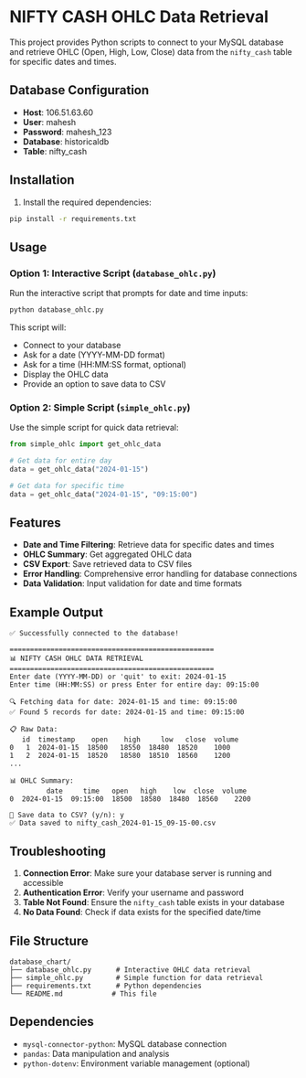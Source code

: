 # NIFTY CASH OHLC Data Retrieval

This project provides Python scripts to connect to your MySQL database and retrieve OHLC (Open, High, Low, Close) data from the `nifty_cash` table for specific dates and times.

## Database Configuration

- **Host**: 106.51.63.60
- **User**: mahesh
- **Password**: mahesh_123
- **Database**: historicaldb
- **Table**: nifty_cash

## Installation

1. Install the required dependencies:
```bash
pip install -r requirements.txt
```

## Usage

### Option 1: Interactive Script (`database_ohlc.py`)

Run the interactive script that prompts for date and time inputs:

```bash
python database_ohlc.py
```

This script will:
- Connect to your database
- Ask for a date (YYYY-MM-DD format)
- Ask for a time (HH:MM:SS format, optional)
- Display the OHLC data
- Provide an option to save data to CSV

### Option 2: Simple Script (`simple_ohlc.py`)

Use the simple script for quick data retrieval:

```python
from simple_ohlc import get_ohlc_data

# Get data for entire day
data = get_ohlc_data("2024-01-15")

# Get data for specific time
data = get_ohlc_data("2024-01-15", "09:15:00")
```

## Features

- **Date and Time Filtering**: Retrieve data for specific dates and times
- **OHLC Summary**: Get aggregated OHLC data
- **CSV Export**: Save retrieved data to CSV files
- **Error Handling**: Comprehensive error handling for database connections
- **Data Validation**: Input validation for date and time formats

## Example Output

```
✅ Successfully connected to the database!

==================================================
📊 NIFTY CASH OHLC DATA RETRIEVAL
==================================================
Enter date (YYYY-MM-DD) or 'quit' to exit: 2024-01-15
Enter time (HH:MM:SS) or press Enter for entire day: 09:15:00

🔍 Fetching data for date: 2024-01-15 and time: 09:15:00
✅ Found 5 records for date: 2024-01-15 and time: 09:15:00

📋 Raw Data:
   id  timestamp    open    high     low   close  volume
0   1  2024-01-15  18500   18550  18480  18520    1000
1   2  2024-01-15  18520   18580  18510  18560    1200
...

📊 OHLC Summary:
         date     time   open   high    low  close  volume
0  2024-01-15  09:15:00  18500  18580  18480  18560    2200

💾 Save data to CSV? (y/n): y
✅ Data saved to nifty_cash_2024-01-15_09-15-00.csv
```

## Troubleshooting

1. **Connection Error**: Make sure your database server is running and accessible
2. **Authentication Error**: Verify your username and password
3. **Table Not Found**: Ensure the `nifty_cash` table exists in your database
4. **No Data Found**: Check if data exists for the specified date/time

## File Structure

```
database_chart/
├── database_ohlc.py      # Interactive OHLC data retrieval
├── simple_ohlc.py        # Simple function for data retrieval
├── requirements.txt      # Python dependencies
└── README.md            # This file
```

## Dependencies

- `mysql-connector-python`: MySQL database connection
- `pandas`: Data manipulation and analysis
- `python-dotenv`: Environment variable management (optional) 